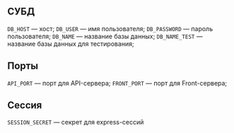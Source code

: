 ## СУБД
`DB_HOST` — хост;
`DB_USER` — имя пользователя;
`DB_PASSWORD` — пароль пользователя;
`DB_NAME` — название базы данных;
`DB_NAME_TEST` — название базы данных для тестирования;

## Порты
`API_PORT` — порт для API-сервера;
`FRONT_PORT` — порт для Front-сервера;

## Сессия
`SESSION_SECRET` — секрет для express-сессий